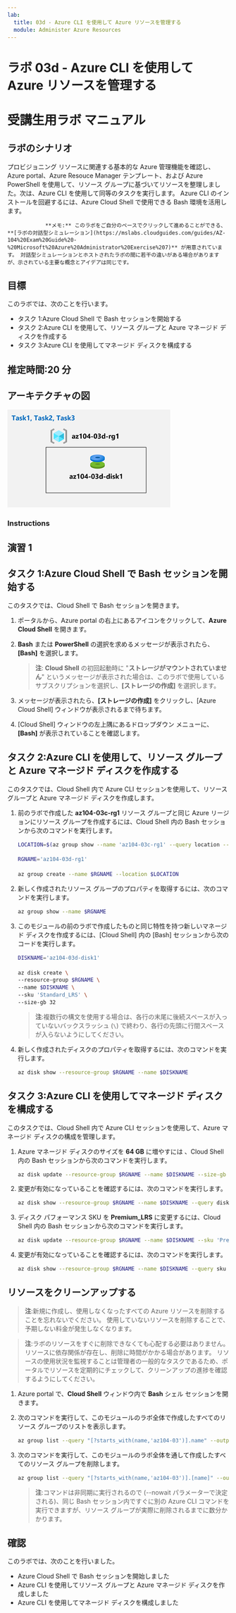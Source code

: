 ```yaml
---
lab:
  title: 03d - Azure CLI を使用して Azure リソースを管理する
  module: Administer Azure Resources
---
```


# ラボ 03d - Azure CLI を使用して Azure リソースを管理する
# 受講生用ラボ マニュアル

## ラボのシナリオ

プロビジョニング リソースに関連する基本的な Azure 管理機能を確認し、Azure portal、Azure Resouce Manager テンプレート、および Azure PowerShell を使用して、リソース グループに基づいてリソースを整理しました。次は、Azure CLI を使用して同等のタスクを実行します。 Azure CLI のインストールを回避するには、Azure Cloud Shell で使用できる Bash 環境を活用します。

                **メモ:** このラボをご自分のペースでクリックして進めることができる、 **[ラボの対話型シミュレーション](https://mslabs.cloudguides.com/guides/AZ-104%20Exam%20Guide%20-%20Microsoft%20Azure%20Administrator%20Exercise%207)** が用意されています。 対話型シミュレーションとホストされたラボの間に若干の違いがある場合がありますが、示されている主要な概念とアイデアは同じです。 

## 目標

このラボでは、次のことを行います。

+ タスク 1:Azure Cloud Shell で Bash セッションを開始する
+ タスク 2:Azure CLI を使用して、リソース グループと Azure マネージド ディスクを作成する
+ タスク 3:Azure CLI を使用してマネージド ディスクを構成する

## 推定時間:20 分

## アーキテクチャの図

![image](../media/lab03d.png)

### Instructions

## 演習 1

## タスク 1:Azure Cloud Shell で Bash セッションを開始する

このタスクでは、Cloud Shell で Bash セッションを開きます。 

1. ポータルから、Azure portal の右上にあるアイコンをクリックして、**Azure Cloud Shell** を開きます。

1. **Bash** または **PowerShell** の選択を求めるメッセージが表示されたら、**[Bash]** を選択します。 

    >**注**: **Cloud Shell** の初回起動時に "**ストレージがマウントされていません**" というメッセージが表示された場合は、このラボで使用しているサブスクリプションを選択し、**[ストレージの作成]** を選択します。 

1. メッセージが表示されたら、**[ストレージの作成]** をクリックし、[Azure Cloud Shell] ウィンドウが表示されるまで待ちます。 

1. [Cloud Shell] ウィンドウの左上隅にあるドロップダウン メニューに、 **[Bash]** が表示されていることを確認します。

## タスク 2:Azure CLI を使用して、リソース グループと Azure マネージド ディスクを作成する

このタスクでは、Cloud Shell 内で Azure CLI セッションを使用して、リソース グループと Azure マネージド ディスクを作成します。

1. 前のラボで作成した **az104-03c-rg1** リソース グループと同じ Azure リージョンにリソース グループを作成するには、Cloud Shell 内の Bash セッションから次のコマンドを実行します。

   ```sh
   LOCATION=$(az group show --name 'az104-03c-rg1' --query location --out tsv)

   RGNAME='az104-03d-rg1'

   az group create --name $RGNAME --location $LOCATION
   ```
1. 新しく作成されたリソース グループのプロパティを取得するには、次のコマンドを実行します。

   ```sh
   az group show --name $RGNAME
   ```
1. このモジュールの前のラボで作成したものと同じ特性を持つ新しいマネージド ディスクを作成するには、[Cloud Shell] 内の [Bash] セッションから次のコードを実行します。

   ```sh
   DISKNAME='az104-03d-disk1'

   az disk create \
   --resource-group $RGNAME \
   --name $DISKNAME \
   --sku 'Standard_LRS' \
   --size-gb 32
   ```
    >**注**:複数行の構文を使用する場合は、各行の末尾に後続スペースが入っていないバックスラッシュ (`\`) で終わり、各行の先頭に行間スペースが入らないようにしてください。

1. 新しく作成されたディスクのプロパティを取得するには、次のコマンドを実行します。

   ```sh
   az disk show --resource-group $RGNAME --name $DISKNAME
   ```

## タスク 3:Azure CLI を使用してマネージド ディスクを構成する

このタスクでは、Cloud Shell 内で Azure CLI セッションを使用して、Azure マネージド ディスクの構成を管理します。 

1. Azure マネージド ディスクのサイズを **64 GB** に増やすには 、Cloud Shell 内の Bash セッションから次のコマンドを実行します。

   ```sh
   az disk update --resource-group $RGNAME --name $DISKNAME --size-gb 64
   ```

1. 変更が有効になっていることを確認するには、次のコマンドを実行します。

   ```sh
   az disk show --resource-group $RGNAME --name $DISKNAME --query diskSizeGb
   ```

1. ディスク パフォーマンス SKU を **Premium_LRS** に変更するには、Cloud Shell 内の Bash セッションから次のコマンドを実行します。

   ```sh
   az disk update --resource-group $RGNAME --name $DISKNAME --sku 'Premium_LRS'
   ```

1. 変更が有効になっていることを確認するには、次のコマンドを実行します。

   ```sh
   az disk show --resource-group $RGNAME --name $DISKNAME --query sku
   ```

## リソースをクリーンアップする

 > **注**:新規に作成し、使用しなくなったすべての Azure リソースを削除することを忘れないでください。 使用していないリソースを削除することで、予期しない料金が発生しなくなります。

 > **注**:ラボのリソースをすぐに削除できなくても心配する必要はありません。 リソースに依存関係が存在し、削除に時間がかかる場合があります。 リソースの使用状況を監視することは管理者の一般的なタスクであるため、ポータルでリソースを定期的にチェックして、クリーンアップの進捗を確認するようにしてください。 

1. Azure portal で、**Cloud Shell** ウィンドウ内で **Bash** シェル セッションを開きます。

1. 次のコマンドを実行して、このモジュールのラボ全体で作成したすべてのリソース グループのリストを表示します。

   ```sh
   az group list --query "[?starts_with(name,'az104-03')].name" --output tsv
   ```

1. 次のコマンドを実行して、このモジュールのラボ全体を通して作成したすべてのリソース グループを削除します。

   ```sh
   az group list --query "[?starts_with(name,'az104-03')].[name]" --output tsv | xargs -L1 bash -c 'az group delete --name $0 --no-wait --yes'
   ```

    >**注**:コマンドは非同期に実行されるので (--nowait パラメーターで決定される)、同じ Bash セッション内ですぐに別の Azure CLI コマンドを実行できますが、リソース グループが実際に削除されるまでに数分かかります。

## 確認

このラボでは、次のことを行いました。

- Azure Cloud Shell で Bash セッションを開始しました
- Azure CLI を使用してリソース グループと Azure マネージド ディスクを作成しました
- Azure CLI を使用してマネージド ディスクを構成しました
